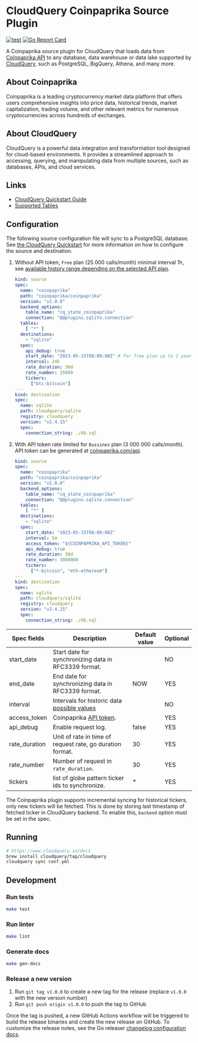 # CloudQuery Coinpaprika Source Plugin

[![test](https://github.com/coinpaprika/cq-source-coinpaprika/actions/workflows/test.yaml/badge.svg)](https://github.com/coinpaprika/cq-source-coinpaprika/actions/workflows/test.yaml)
[![Go Report Card](https://goreportcard.com/badge/github.com/coinpaprika/cq-source-coinpaprika)](https://goreportcard.com/report/github.com/coinpaprika/cq-source-coinpaprika)

A Coinpaprika source plugin for CloudQuery that loads data from [Coinpaprika API](https://api.coinpaprika.com) to any database, data warehouse or data lake supported by [CloudQuery](https://www.cloudquery.io/), such as PostgreSQL, BigQuery, Athena, and many more.

## About Coinpaprika
Coinpaprika is a leading cryptocurrency market data platform that offers users comprehensive insights into price data, 
historical trends, market capitalization, trading volume, and other relevant metrics for numerous cryptocurrencies across hundreds of exchanges.

## About CloudQuery

CloudQuery is a powerful data integration and transformation tool designed for cloud-based environments. 
It provides a streamlined approach to accessing, querying, and manipulating data from multiple sources, such as databases, APIs, and cloud services.

## Links

 - [CloudQuery Quickstart Guide](https://www.cloudquery.io/docs/quickstart)
 - [Supported Tables](docs/tables/README.md)


## Configuration

The following source configuration file will sync to a PostgreSQL database. See [the CloudQuery Quickstart](https://www.cloudquery.io/docs/quickstart) for more information on how to configure the source and destination.

1. Without API token, `Free` plan (25 000 calls/month) minimal interval 1h, see  [available history range depending on the selected API plan](https://api.coinpaprika.com/#tag/Tickers/operation/getTickersHistoricalById).

     ```yaml
     kind: source
     spec:
       name: "coinpaprika"
       path: "coinpaprika/coinpaprika"
       version: "v2.0.0"
       backend_options:
         table_name: "cq_state_coinpaprika"
         connection: "@@plugins.sqlite.connection"
       tables:
         [ "*" ]
       destinations:
         - "sqlite"
       spec:
         api_debug: true
         start_date: "2023-05-15T08:00:00Z" # for free plan up to 1 year ago
         interval: 24h
         rate_duration: 30d
         rate_number: 25000
         tickers:
           ["btc-bitcoin"]
     ---
     kind: destination
     spec:
       name: sqlite
       path: cloudquery/sqlite
       registry: cloudquery
       version: "v2.4.15"
       spec:
         connection_string: ./db.sql    
     ```

2. With API token rate limited for `Bussines` plan (3 000 000 calls/month). API token can be generated at [coinpaprika.com/api](https://coinpaprika.com/api).

    ```yaml
    kind: source
    spec:
      name: "coinpaprika"
      path: "coinpaprika/coinpaprika"
      version: "v2.0.0"
      backend_options:
        table_name: "cq_state_coinpaprika"
        connection: "@@plugins.sqlite.connection"
      tables:
        [ "*" ]
      destinations:
        - "sqlite"
      spec: 
        start_date: "2023-05-15T08:00:00Z"
        interval: 5m 
        access_token: "${COINPAPRIKA_API_TOKEN}"
        api_debug: true
        rate_duration: 30d
        rate_number: 3000000
        tickers: 
          ["*-bitcoin", "eth-ethereum"]
    ---
    kind: destination
    spec:
      name: sqlite
      path: cloudquery/sqlite
      registry: cloudquery
      version: "v2.4.15"
      spec:
        connection_string: ./db.sql 
    ```

| Spec fields   | Description                                                                                                                | Default value | Optional |
|---------------|----------------------------------------------------------------------------------------------------------------------------|---------------|----------|
| start_date    | Start date for synchronizing data in RFC3339 format.                                                                       |               | NO       |
| end_date      | End date for synchronizing data in RFC3339 format.                                                                         | NOW           | YES      |
| interval      | Intervals for historic data [possible values](https://api.coinpaprika.com/#tag/Tickers/operation/getTickersHistoricalById) |               | NO       |
| access_token  | Coinpaprika [API token](https://coinpaprika.com/api).                                                                      |               | YES      |
| api_debug     | Enable request log.                                                                                                        | false         | YES      |
| rate_duration | Unit of rate in time of request rate, go duration format.                                                                  | 30            | YES      |
| rate_number   | Number of request in `rate_duration`.                                                                                      | 30            | YES      |
| tickers       | list of globe pattern ticker ids to synchronize.                                                                           | *             | YES      |


The Coinpaprika plugin supports incremental syncing for historical tickers, only new tickers will be fetched. This is done by storing last timestamp of fetched ticker in CloudQuery backend. To enable this, `backend` option must be set in the spec. 

## Running
```bash
# https://www.cloudquery.io/docs
brew install cloudquery/tap/cloudquery 
cloudquery sync conf.yml
```

## Development

### Run tests

```bash
make test
```

### Run linter

```bash
make lint
```

### Generate docs

```bash
make gen-docs
```

### Release a new version

1. Run `git tag v1.0.0` to create a new tag for the release (replace `v1.0.0` with the new version number)
2. Run `git push origin v1.0.0` to push the tag to GitHub  

Once the tag is pushed, a new GitHub Actions workflow will be triggered to build the release binaries and create the new release on GitHub.
To customize the release notes, see the Go releaser [changelog configuration docs](https://goreleaser.com/customization/changelog/#changelog).
